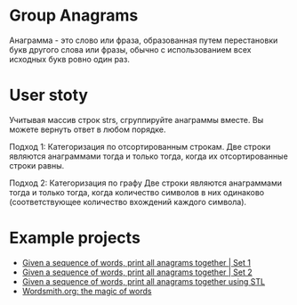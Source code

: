 # Group Anagrams

Анаграмма - это слово или фраза, образованная путем перестановки букв другого слова или фразы, обычно с использованием всех исходных букв ровно один раз.

# User stoty

Учитывая массив строк strs, сгруппируйте анаграммы вместе. Вы можете вернуть ответ в любом порядке.

Подход 1: Категоризация по отсортированным строкам.
Две строки являются анаграммами тогда и только тогда, когда их отсортированные строки равны.

Подход 2: Категоризация по графу
Две строки являются анаграммами тогда и только тогда, когда количество символов в них одинаково (соответствующее количество вхождений каждого символа).

# Example projects

- [Given a sequence of words, print all anagrams together | Set 1](https://www.geeksforgeeks.org/given-a-sequence-of-words-print-all-anagrams-together/)
- [Given a sequence of words, print all anagrams together | Set 2](https://www.geeksforgeeks.org/given-a-sequence-of-words-print-all-anagrams-together-set-2/?ref=lbp)
- [Given a sequence of words, print all anagrams together using STL](https://www.geeksforgeeks.org/given-a-sequence-of-words-print-all-anagrams-together-using-stl/?ref=lbp)
- [Wordsmith.org: the magic of words](https://wordsmith.org/anagram/)
